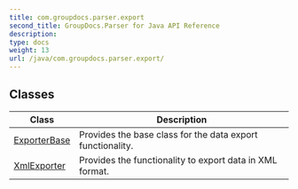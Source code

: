 ```yaml
---
title: com.groupdocs.parser.export
second_title: GroupDocs.Parser for Java API Reference
description: 
type: docs
weight: 13
url: /java/com.groupdocs.parser.export/
---
```


## Classes

| Class | Description |
| --- | --- |
| [ExporterBase](../com.groupdocs.parser.export/exporterbase) | Provides the base class for the data export functionality. |
| [XmlExporter](../com.groupdocs.parser.export/xmlexporter) | Provides the functionality to export data in XML format. |
